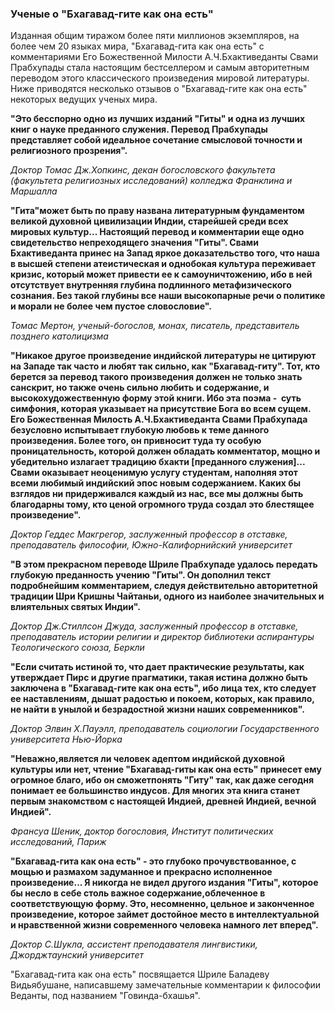 ### Ученые о "Бхагавад-гите как она есть"

Изданная общим тиражом более пяти миллионов экземпляров, на более чем 20 языках мира, "Бхагавад-гита как она есть" с комментариями Его Божественной Милости А.Ч.Бхактиведанты Свами Прабхупады стала настоящим бестселлером и самым авторитетным переводом этого классического произведения мировой литературы. Ниже приводятся несколько отзывов о "Бхагавад-гите как она есть" некоторых ведущих ученых мира.  

**"Это бесспорно одно из лучших изданий "Гиты" и одна из лучших книг о науке преданного служения. Перевод Прабхупады представляет собой идеальное сочетание смысловой точности и религиозного прозрения".**  

_Доктор Томас Дж.Хопкинс, декан богословского факультета (факультета религиозных исследований) колледжа Франклина и Маршалла_  

**"Гита"может быть по праву названа литературным фундаментом великой духовной цивилизации Индии, старейшей среди всех мировых культур... Настоящий перевод и комментарии еще одно свидетельство непреходящего значения "Гиты". Свами Бхактиведанта принес на Запад яркое доказательство того, что наша в высшей степени атеистическая и однобокая культура переживает кризис, который может привести ее к самоуничтожению, ибо в ней отсутствует внутренняя глубина подлинного метафизического сознания. Без такой глубины все наши высокопарные речи о политике и морали не более чем пустое словословие".**  

_Томас Мертон, ученый-богослов, монах, писатель, представитель позднего католицизма_  

**"Никакое другое произведение индийской литературы не цитируют на Западе так часто и любят так сильно, как "Бхагавад-гиту". Тот, кто берется за перевод такого произведения должен не только знать санскрит, но также очень сильно любить и содержание, и высокохудожественную форму этой книги. Ибо эта поэма -  суть симфония, которая указывает на присутствие Бога во всем сущем. Его Божественная Милость А.Ч.Бхактиведанта Свами Прабхупада безусловно испытывает глубокую любовь к теме данного произведения. Более того, он привносит туда ту особую проницательность, которой должен обладать комментатор, мощно и убедительно излагает традицию бхакти [преданного служения]... Свами оказывает неоценимую услугу студентам, наполняя этот всеми любимый индийский эпос новым содержанием. Каких бы взглядов ни придерживался каждый из нас, все мы должны быть благодарны тому, кто ценой огромного труда создал это блестящее произведение".**  

_Доктор Геддес Макгрегор, заслуженный профессор в отставке, преподаватель философии, Южно-Калифорнийский университет_  

**"В этом прекрасном переводе Шриле Прабхупаде удалось передать глубокую преданность учению "Гиты". Он дополнил текст подробнейшим комментарием, следуя действительно авторитетной традиции Шри Кришны Чайтаньи, одного из наиболее значительных и влиятельных святых Индии".**  

_Доктор Дж.Стиллсон Джуда, заслуженный профессор в отставке, преподаватель истории религии и директор библиотеки аспирантуры Теологического союза, Беркли_  

**"Если считать истиной то, что дает практические результаты, как утверждает Пирс и другие прагматики, такая истина должно быть заключена в "Бхагавад-гите как она есть", ибо лица тех, кто следует ее наставлениям, дышат радостью и покоем, которых, как правило, не найти в унылой и безрадостной жизни наших современников".**  

_Доктор Элвин Х.Пауэлл, преподаватель социологии Государственного университета Нью-Йорка_  

**"Неважно,является ли человек адептом индийской духовной культуры или нет, чтение "Бхагавад-гиты как она есть" принесет ему огромное благо, ибо он сможетпонять "Гиту" так, как даже сегодня понимает ее большинство индусов. Для многих эта книга станет первым знакомством с настоящей Индией, древней Индией, вечной Индией".**  

_Франсуа Шеник, доктор богословия, Институт политических исследований, Париж_  

**"Бхагавад-гита как она есть" - это глубоко прочувствованное, с мощью и размахом задуманное и прекрасно исполненное произведение... Я никогда не видел другого издания "Гиты", которое бы несло в себе столь важное содержание,облеченное в соответствующую форму. Это, несомненно, цельное и законченное произведение, которое займет достойное место в интеллектуальной и нравственной жизни современного человека намного лет вперед".**  

_Доктор С.Шукла, ассистент преподавателя лингвистики, Джорджтаунский университет_  

"Бхагавад-гита как она есть" посвящается Шриле Баладеву Видьябушане, написавшему замечательные комментарии к философии Веданты, под названием "Говинда-бхашья".